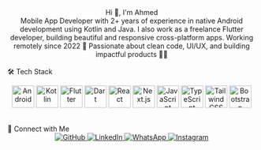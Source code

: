 <div align="center">Hi 👋, I'm Ahmed</div>
<div align="center">
Mobile App Developer with 2+ years of experience in native Android development using Kotlin and Java. I also work as a freelance Flutter developer, building beautiful and responsive cross-platform apps.
Working remotely since 2022 🚀
Passionate about clean code, UI/UX, and building impactful products 👨‍💻

</div> <br/>
🛠️ Tech Stack
<p align="center"> <a href="https://www.android.com/" target="_blank"><img src="https://profilinator.rishav.dev/skills-assets/android-original-wordmark.svg" alt="Android" height="45" /></a> <a href="https://kotlinlang.org/" target="_blank"><img src="https://profilinator.rishav.dev/skills-assets/kotlinlang-icon.svg" alt="Kotlin" height="45" /></a> <a href="https://flutter.dev/" target="_blank"><img src="https://profilinator.rishav.dev/skills-assets/flutterio-icon.svg" alt="Flutter" height="45" /></a> <a href="https://dart.dev/" target="_blank"><img src="https://profilinator.rishav.dev/skills-assets/dartlang-icon.svg" alt="Dart" height="45" /></a> <a href="https://reactjs.org/" target="_blank"><img src="https://profilinator.rishav.dev/skills-assets/react-original-wordmark.svg" alt="React" height="45" /></a> <a href="https://nextjs.org/" target="_blank"><img src="https://profilinator.rishav.dev/skills-assets/nextjs.png" alt="Next.js" height="45" /></a> <a href="https://www.javascript.com/" target="_blank"><img src="https://profilinator.rishav.dev/skills-assets/javascript-original.svg" alt="JavaScript" height="45" /></a> <a href="https://www.typescriptlang.org/" target="_blank"><img src="https://profilinator.rishav.dev/skills-assets/typescript-original.svg" alt="TypeScript" height="45" /></a> <a href="https://tailwindcss.com/" target="_blank"><img src="https://profilinator.rishav.dev/skills-assets/tailwindcss.svg" alt="Tailwind CSS" height="45" /></a> <a href="https://getbootstrap.com/" target="_blank"><img src="https://profilinator.rishav.dev/skills-assets/bootstrap-plain.svg" alt="Bootstrap" height="45" /></a> </p> <br/>
🤝 Connect with Me
<div align="center"> <a href="https://github.com/ahmedbenhouria" target="_blank"> <img src="https://img.shields.io/badge/github-%2324292e.svg?&style=for-the-badge&logo=github&logoColor=white" alt="GitHub" /> </a> <a href="https://linkedin.com/in/ahmedbenhouria" target="_blank"> <img src="https://img.shields.io/badge/linkedin-%231E77B5.svg?&style=for-the-badge&logo=linkedin&logoColor=white" alt="LinkedIn" /> </a> <a href="https://wa.me/+21627412263" target="_blank"> <img src="https://img.shields.io/badge/WhatsApp-25D366?style=for-the-badge&logo=whatsapp&logoColor=white" alt="WhatsApp" /> </a> <a href="https://instagram.com/ahmedbenhouria" target="_blank"> <img src="https://img.shields.io/badge/instagram-%23000000.svg?&style=for-the-badge&logo=instagram&logoColor=white" alt="Instagram" /> </a> </div> <br/>
